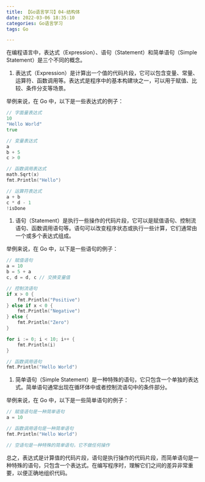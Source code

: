 ```yaml
---
title: 【Go语言学习】04-结构体
date: 2022-03-06 18:35:10
categories: Go语言学习
tags: Go

---
```


在编程语言中，表达式（Expression）、语句（Statement）和简单语句（Simple Statement）是三个不同的概念。

1. 表达式（Expression）是计算出一个值的代码片段，它可以包含变量、常量、运算符、函数调用等。表达式是程序中的基本构建块之一，可以用于赋值、比较、条件分支等场景。

举例来说，在 Go 中，以下是一些表达式的例子：

<!-- more --> 

```go
// 字面量表达式
10
"Hello World"
true

// 变量表达式
a
b + 5
c > 0

// 函数调用表达式
math.Sqrt(x)
fmt.Println("Hello")

// 运算符表达式
a + b
c * d - 1
!isDone
```

1. 语句（Statement）是执行一些操作的代码片段，它可以是赋值语句、控制流语句、函数调用语句等。语句可以改变程序状态或执行一些计算，它们通常由一个或多个表达式组成。

举例来说，在 Go 中，以下是一些语句的例子：

```go
// 赋值语句
a = 10
b = 5 + a
c, d = d, c // 交换变量值

// 控制流语句
if x > 0 {
    fmt.Println("Positive")
} else if x < 0 {
    fmt.Println("Negative")
} else {
    fmt.Println("Zero")
}

for i := 0; i < 10; i++ {
    fmt.Println(i)
}

// 函数调用语句
fmt.Println("Hello World")
```

1. 简单语句（Simple Statement）是一种特殊的语句，它只包含一个单独的表达式。简单语句通常出现在循环体中或者控制流语句中的条件部分。

举例来说，在 Go 中，以下是一些简单语句的例子：

```go
// 赋值语句是一种简单语句
a = 10

// 函数调用语句是一种简单语句
fmt.Println("Hello World")

// 空语句是一种特殊的简单语句，它不做任何操作
```

总之，表达式是计算值的代码片段，语句是执行操作的代码片段，而简单语句是一种特殊的语句，只包含一个表达式。在编写程序时，理解它们之间的差异非常重要，以便正确地组织代码。